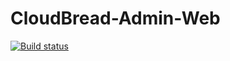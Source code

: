 # CloudBread-Admin-Web
[![Build status](https://ci.appveyor.com/api/projects/status/473n4mokuoy2095c?svg=true)](https://ci.appveyor.com/project/CloudBreadPaPa/cloudbread-admin-web)
